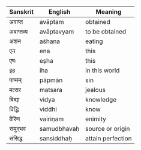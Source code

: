 | Sanskrit             |  English               |   Meaning                |
| -------------------- | ---------------------- | ------------------------ |
| अवाप्त                | avāptam                | obtained                 |
| अवाप्तव्य              | avāptavyam             | to be obtained           |
| अशन                 | aśhana                 | eating                   |
| एन                  | ena                    | this                      |
| एषः                  | eṣha                   | this                     |
| इह                  | iha                    | in this world            |
| पाप्मन्                | pāpmān                 | sin                      |
| मत्सर                | matsara                 | jealous                  |
| विद्या                 | vidya                  | knowledge                |
| विद्धि                 | viddhi                 | know                     |
| वैरिण                | vairiṇam               | enimity                  |
| समुद्भव               | samudbhavaḥ            | source or origin         |
| संसिद्ध               | sansiddhaḥ            | attain perfection         |

